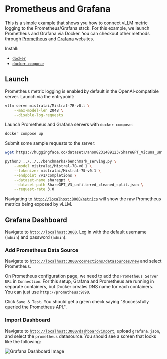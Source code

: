 # Prometheus and Grafana

This is a simple example that shows you how to connect vLLM metric logging to the Prometheus/Grafana stack. For this example, we launch Prometheus and Grafana via Docker. You can checkout other methods through [Prometheus](https://prometheus.io/) and [Grafana](https://grafana.com/) websites.

Install:

- [`docker`](https://docs.docker.com/engine/install/)
- [`docker compose`](https://docs.docker.com/compose/install/linux/#install-using-the-repository)

## Launch

Prometheus metric logging is enabled by default in the OpenAI-compatible server. Launch via the entrypoint:

```bash
vllm serve mistralai/Mistral-7B-v0.1 \
    --max-model-len 2048 \
    --disable-log-requests
```

Launch Prometheus and Grafana servers with `docker compose`:

```bash
docker compose up
```

Submit some sample requests to the server:

```bash
wget https://huggingface.co/datasets/anon8231489123/ShareGPT_Vicuna_unfiltered/resolve/main/ShareGPT_V3_unfiltered_cleaned_split.json

python3 ../../../benchmarks/benchmark_serving.py \
    --model mistralai/Mistral-7B-v0.1 \
    --tokenizer mistralai/Mistral-7B-v0.1 \
    --endpoint /v1/completions \
    --dataset-name sharegpt \
    --dataset-path ShareGPT_V3_unfiltered_cleaned_split.json \
    --request-rate 3.0
```

Navigating to [`http://localhost:8000/metrics`](http://localhost:8000/metrics) will show the raw Prometheus metrics being exposed by vLLM.

## Grafana Dashboard

Navigate to [`http://localhost:3000`](http://localhost:3000). Log in with the default username (`admin`) and password (`admin`).

### Add Prometheus Data Source

Navigate to [`http://localhost:3000/connections/datasources/new`](http://localhost:3000/connections/datasources/new) and select Prometheus.

On Prometheus configuration page, we need to add the `Prometheus Server URL` in `Connection`. For this setup, Grafana and Prometheus are running in separate containers, but Docker creates DNS name for each containers. You can just use `http://prometheus:9090`.

Click `Save & Test`. You should get a green check saying "Successfully queried the Prometheus API.".

### Import Dashboard

Navigate to [`http://localhost:3000/dashboard/import`](http://localhost:3000/dashboard/import), upload `grafana.json`, and select the `prometheus` datasource. You should see a screen that looks like the following:

![Grafana Dashboard Image](https://i.imgur.com/R2vH9VW.png)
